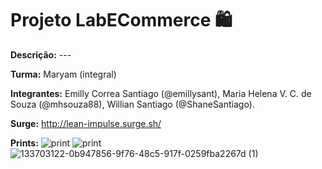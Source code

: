 # Projeto LabECommerce 🛍️

**Descrição:** ---

**Turma:** Maryam (integral)

**Integrantes:** Emilly Correa Santiago (@emillysant), Maria Helena V. C. de Souza (@mhsouza88), Willian Santiago (@ShaneSantiago).

**Surge:** http://lean-impulse.surge.sh/

**Prints:**
![print](https://user-images.githubusercontent.com/88038506/133527122-ccac55d0-9269-4f32-8d2c-6b213ea792fb.png)
![print](https://user-images.githubusercontent.com/88038506/133700579-d80ef81c-6ed7-4152-801d-194dfe88cf7b.png)
![133703122-0b947856-9f76-48c5-917f-0259fba2267d (1)](https://user-images.githubusercontent.com/88038506/133848284-00118476-e997-441b-8a28-7cca5172ef2c.png)




